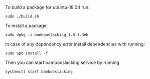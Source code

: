 To build a package for ubuntu-18.04 run:

```
sudo ./build.sh
```

To install a package:

```
sudo dpkg -i bambooslacking_1.0-1.deb
```

In case of any dependency error install dependencies with running:

```
sudo apt install -f
```


Then you can start bambooslacking service by running

```
systemctl start bambooslacking 
```